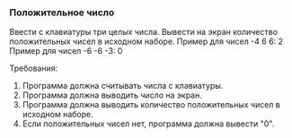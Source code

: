
### Положительное число

Ввести с клавиатуры три целых числа. Вывести на экран количество положительных чисел в исходном наборе.
Пример для чисел -4 6 6:
2
Пример для чисел -6 -6 -3:
0


Требования:
1.	Программа должна считывать числа c клавиатуры.
2.	Программа должна выводить число на экран.
3.	Программа должна выводить количество положительных чисел в исходном наборе.
4.	Если положительных чисел нет, программа должна вывести "0".


